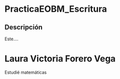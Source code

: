 # PracticaEOBM_Escritura
## Descripción 
Este....


Laura Victoria Forero Vega
=========================
Estudié matemáticas
